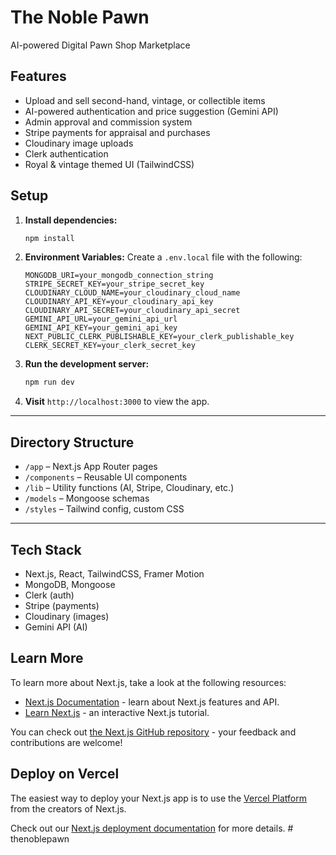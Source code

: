 # The Noble Pawn

AI-powered Digital Pawn Shop Marketplace

## Features
- Upload and sell second-hand, vintage, or collectible items
- AI-powered authentication and price suggestion (Gemini API)
- Admin approval and commission system
- Stripe payments for appraisal and purchases
- Cloudinary image uploads
- Clerk authentication
- Royal & vintage themed UI (TailwindCSS)

## Setup

1. **Install dependencies:**
   ```bash
   npm install
   ```

2. **Environment Variables:**
   Create a `.env.local` file with the following:
   ```env
   MONGODB_URI=your_mongodb_connection_string
   STRIPE_SECRET_KEY=your_stripe_secret_key
   CLOUDINARY_CLOUD_NAME=your_cloudinary_cloud_name
   CLOUDINARY_API_KEY=your_cloudinary_api_key
   CLOUDINARY_API_SECRET=your_cloudinary_api_secret
   GEMINI_API_URL=your_gemini_api_url
   GEMINI_API_KEY=your_gemini_api_key
   NEXT_PUBLIC_CLERK_PUBLISHABLE_KEY=your_clerk_publishable_key
   CLERK_SECRET_KEY=your_clerk_secret_key
   ```

3. **Run the development server:**
   ```bash
   npm run dev
   ```

4. **Visit** `http://localhost:3000` to view the app.

---

## Directory Structure
- `/app` – Next.js App Router pages
- `/components` – Reusable UI components
- `/lib` – Utility functions (AI, Stripe, Cloudinary, etc.)
- `/models` – Mongoose schemas
- `/styles` – Tailwind config, custom CSS

---

## Tech Stack
- Next.js, React, TailwindCSS, Framer Motion
- MongoDB, Mongoose
- Clerk (auth)
- Stripe (payments)
- Cloudinary (images)
- Gemini API (AI)

## Learn More

To learn more about Next.js, take a look at the following resources:

- [Next.js Documentation](https://nextjs.org/docs) - learn about Next.js features and API.
- [Learn Next.js](https://nextjs.org/learn) - an interactive Next.js tutorial.

You can check out [the Next.js GitHub repository](https://github.com/vercel/next.js) - your feedback and contributions are welcome!

## Deploy on Vercel

The easiest way to deploy your Next.js app is to use the [Vercel Platform](https://vercel.com/new?utm_medium=default-template&filter=next.js&utm_source=create-next-app&utm_campaign=create-next-app-readme) from the creators of Next.js.

Check out our [Next.js deployment documentation](https://nextjs.org/docs/app/building-your-application/deploying) for more details.
#   t h e n o b l e p a w n  
 